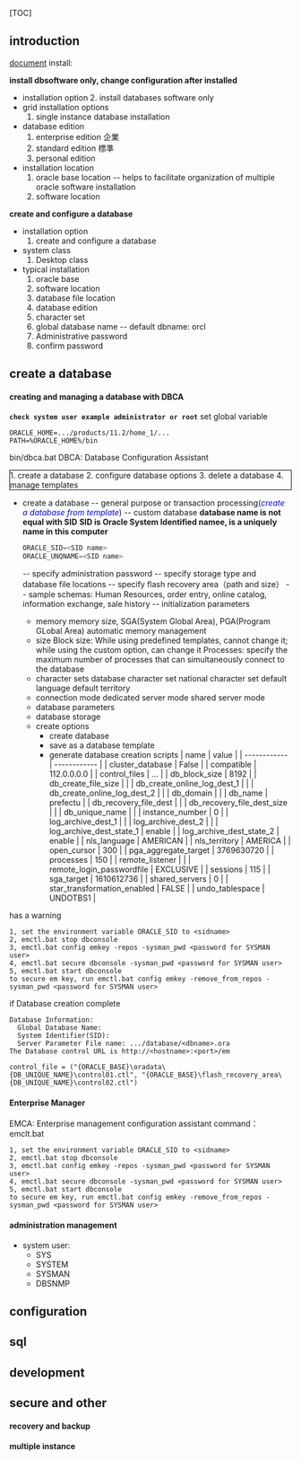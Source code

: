 [TOC]

## introduction
[document](https://docs.oracle.com/cd/E16338_01/index.htm)
install:

**install dbsoftware only, change configuration after installed**
-  installation option
   2. install databases software only
- grid installation options
   1. single instance database installation
- database edition
   1. enterprise edition 企業
   2. standard edition 標準
   4. personal edition
- installation location
   1. oracle base location -- helps to facilitate organization of multiple oracle software installation
   2. software location

**create and configure a database**
- installation option
   1. create and configure a database
- system class
   1. Desktop class
- typical installation
   1. oracle base
   2. software location
   3. database file location
   4. database edition
   5. character set
   6. global database name -- default dbname: orcl
   7. Administrative password
   8. confirm password

## create a database
#### creating and managing a database with DBCA

**`check system user example administrator or root`**
set global variable
```
ORACLE_HOME=.../products/11.2/home_1/...
PATH=%ORACLE_HOME%/bin
```

bin/dbca.bat
DBCA: Database Configuration Assistant
<div style="border: 1px solid #000">1. create a database
2. configure database options
3. delete a database
4. manage templates
</div>

- create a database
  -- general purpose or transaction processing(<i style="color:blue">create a database from template</i>)
  -- custom database
  **database name is not equal with SID**
  **SID is Oracle System Identified namee, is a uniquely name in this computer**

	``` python
	ORACLE_SID=<SID name>
	ORACLE_UNQNAME=<SID name>
	```

  -- specify administration password
  -- specify storage type and database file locations
  -- specify flash recovery area（path and size）
  -- sample schemas: Human Resources, order entry, online catalog, information exchange, sale history
  -- initialization parameters
  - memory
  memory size, SGA(System Global Area), PGA(Program GLobal Area)
  automatic memory management
  - size
    Block size: While using predefined templates, cannot change it; while using the custom option, can change it
    Processes: specify the maximum number of processes that can simultaneously connect to the database
  - character sets
    database character set
    national character set
    default language
    default territory
  - connection mode
    dedicated server mode
    shared server mode
  - database parameters
  - database storage
  - create options
     - create database
     - save as a database template
     - generate database creation scripts
| name  | value  |
| ------------ | ------------ |
| cluster_database  | False  |
| compatible | 112.0.0.0.0 |
| control_files | ... |
| db_block_size | 8192 |
| db_create_file_size |  |
| db_create_online_log_dest_1 |  |
| db_create_online_log_dest_2 |  |
| db_domain |  |
| db_name | prefectu |
| db_recovery_file_dest |  |
| db_recovery_file_dest_size |  |
| db_unique_name |  |
| instance_number | 0 |
| log_archive_dest_1 |  |
| log_archive_dest_2 |  |
| log_archive_dest_state_1 | enable |
| log_archive_dest_state_2 | enable |
| nls_language | AMERICAN |
| nls_territory | AMERICA |
| open_cursor | 300 |
| pga_aggregate_target | 3769630720 |
| processes | 150 |
| remote_listener |  |
| remote_login_passwordfile | EXCLUSIVE |
| sessions | 115 |
| sga_target | 1610612736 |
| shared_servers | 0 |
| star_transformation_enabled | FALSE |
| undo_tablespace | UNDOTBS1 |

has a warning
```
1, set the environment variable ORACLE_SID to <sidname>
2, emctl.bat stop dbconsole
3, emctl.bat config emkey -repos -sysman_pwd <password for SYSMAN user>
4, emctl.bat secure dbconsole -sysman_pwd <password for SYSMAN user>
5, emctl.bat start dbconsole
to secure em key, run emctl.bat config emkey -remove_from_repos -sysman_pwd <password for SYSMAN user>
```
if Database creation complete
```
Database Information:
  Global Database Name:
  System Identifier(SID):
  Server Parameter File name: .../database/<dbname>.ora
The Database control URL is http://<hostname>:<port>/em
```

```
control_file = ("{ORACLE_BASE}\oradata\{DB_UNIQUE_NAME}\control01.ctl", "{ORACLE_BASE}\flash_recovery_area\{DB_UNIQUE_NAME}\control02.ctl")
```

#### Enterprise Manager
EMCA: Enterprise management configuration assistant
command：emclt.bat

```
1, set the environment variable ORACLE_SID to <sidname>
2, emctl.bat stop dbconsole
3, emctl.bat config emkey -repos -sysman_pwd <password for SYSMAN user>
4, emctl.bat secure dbconsole -sysman_pwd <password for SYSMAN user>
5, emctl.bat start dbconsole
to secure em key, run emctl.bat config emkey -remove_from_repos -sysman_pwd <password for SYSMAN user>
```

#### administration management
- system user:
  - SYS
  - SYSTEM
  - SYSMAN
  - DBSNMP


## configuration

## sql

## development

## secure and other
#### recovery and backup
#### multiple instance




